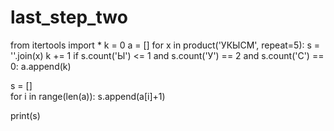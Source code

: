 
# last_step_two

from itertools import *
k = 0
a = []
for x in product('УКЫСМ', repeat=5):
    s = ''.join(x)
    k += 1
    if s.count('Ы') <= 1 and s.count('У') == 2 and s.count('С') == 0:
        a.append(k)

s = []        
for i in range(len(a)):
    s.append(a[i]+1)

print(s)
